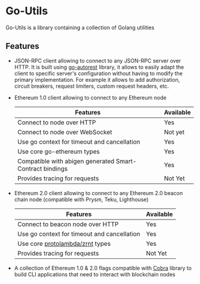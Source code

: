 # Go-Utils

Go-Utils is a library containing a collection of Golang utilities

## Features

- JSON-RPC client allowing to connect to any JSON-RPC server over HTTP. It is built using [go-autorest](https://github.com/Azure/go-autorest) library, it allows to easily adapt the client to specific server's configuration without having to modify the primary implementation. For example it allows to add authorization, circuit breakers, request limiters, custom request headers, etc.

- Ethereum 1.0 client allowing to connect to any Ethereum node 

    | Features                                                 | Available |
    |----------------------------------------------------------|-----------|
    | Connect to node over HTTP                                | Yes       |
    | Connect to node over WebSocket                           | Not yet   |
    | Use go context for timeout and cancellation              | Yes       |
    | Use core go-ethereum types                               | Yes       |
    | Compatible with abigen generated Smart-Contract bindings | Yes       |
    | Provides tracing for requests                            | Not Yet   |

- Ethereum 2.0 client allowing to connect to any Ethereum 2.0 beacon chain node (compatible with Prysm, Teku, Lighthouse)

    | Features                                                                 | Available |
    |--------------------------------------------------------------------------|-----------|
    | Connect to beacon node over HTTP                                         | Yes       |
    | Use go context for timeout and cancellation                              | Yes       |
    | Use core [protolambda/zrnt](https://github.com/protolambda/zrnt) types   | Yes      |
    | Provides tracing for requests                                            | Not Yet   |

- A collection of Ethereum 1.0 & 2.0 flags compatible with [Cobra](https://github.com/spf13/cobra) library to build CLI applications that need to interact with blockchain nodes
